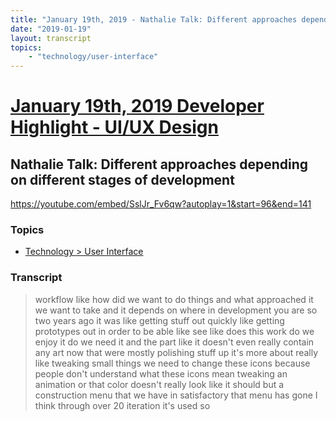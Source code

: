 ```yaml
---
title: "January 19th, 2019 - Nathalie Talk: Different approaches depending on different stages of development"
date: "2019-01-19"
layout: transcript
topics: 
    - "technology/user-interface"
---
```

# [January 19th, 2019 Developer Highlight - UI/UX Design](../2019-01-19.md)
## Nathalie Talk: Different approaches depending on different stages of development
https://youtube.com/embed/SslJr_Fv6qw?autoplay=1&start=96&end=141
### Topics
* [Technology > User Interface](../topics/technology/user-interface.md)

### Transcript

> workflow like how did we want to do
> things and what approached it we want to
> take and it depends on where in
> development you are so two years ago it
> was like getting stuff out quickly like
> getting prototypes out in order to be
> able like see like does this work do we
> enjoy it do we need it and the part like
> it doesn't even really contain any art
> now that were mostly polishing stuff up
> it's more about really like tweaking
> small things we need to change these
> icons because people don't understand
> what these icons mean tweaking an
> animation or that color doesn't really
> look like it should but a construction
> menu that we have in satisfactory that
> menu has gone I think
> through over 20 iteration it's used so
